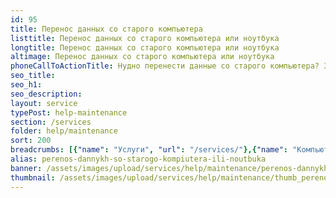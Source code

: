 ```yaml
---
id: 95
title: Перенос данных со старого компьютера
listtitle: Перенос данных со старого компьютера или ноутбука
longtitle: Перенос данных со старого компьютера или ноутбука
altimage: Перенос данных со старого компьютера или ноутбука
phoneCallToActionTitle: Нудно перенести данные со старого компьютера? Звоните!
seo_title: 
seo_h1: 
seo_description: 
layout: service
typePost: help-maintenance
section: /services
folder: help/maintenance
sort: 200
breadcrumbs: [{"name": "Услуги", "url": "/services/"},{"name": "Компьютерная помощь", "url": "/services/help/"},{"name": "Обслуживание", "url": "/services/help/maintenance/"}]
alias: perenos-dannykh-so-starogo-kompiutera-ili-noutbuka
banner: /assets/images/upload/services/help/maintenance/perenos-dannykh-so-starogo-kompiutera-ili-noutbuka.jpg
thumbnail: /assets/images/upload/services/help/maintenance/thumb_perenos-dannykh-so-starogo-kompiutera-ili-noutbuka.jpg
---
```

